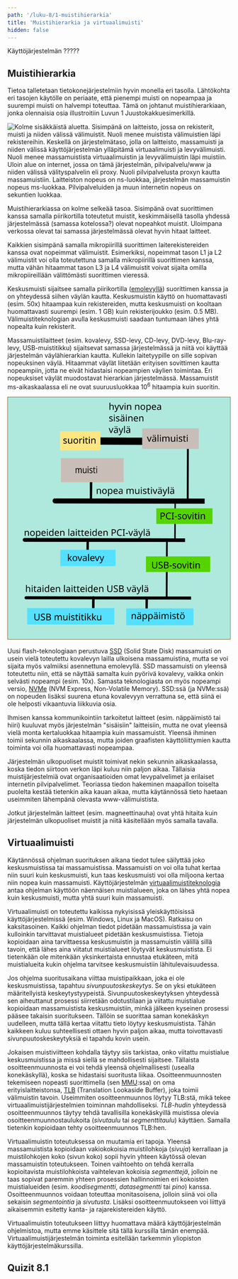 ```yaml
---
path: '/luku-8/1-muistihierarkia'
title: 'Muistihierarkia ja virtuaalimuisti'
hidden: false
---
```


<div>
<lead>Käyttöjärjestelmän ?????</lead>
</div>

## Muistihierarkia
Tietoa talletetaan tietokonejärjestelmiin hyvin monella eri tasolla. Lähtökohta eri tasojen käytölle on periaate, että pienempi muisti on nopeampaa ja suurempi muisti on halvempi toteuttaa. Tämä on johtanut muistihierarkiaan, jonka olennaisia osia illustroitiin Luvun 1 Juustokakkuesimerkillä.


<!-- kuva: ch-1-3-muistihierarkia    -->

![Kolme sisäkkäistä aluetta. Sisimpänä on laitteisto, jossa on rekisterit, muisti ja niiden välissä välimuistit. Nuoli menee muistista välimuistien läpi rekistereihin. Keskellä on järjestelmätaso, jolla on laitteisto, massamuisti ja niiden välissä käyttöjärjestelmän ylläpitämä virtuaalimuisti ja levyvälimuisti. Nuoli menee massamuistista virtuaalimuistin ja levyvälimuistin läpi muistiin. Uloin alue on internet, jossa on tämä järjestelmän, pilvipalvelu/www ja niiden välissä välityspalvelin eli proxy. Nuoli pilvipalvelusta proxyn kautta massamuistiin. Laitteiston nopeus on ns-luokkaa, järjestelmän massamuistin nopeus ms-luokkaa. Pilvipalveluiden ja muun internetin nopeus on sekuntien luokkaa.](./ch-1-3-muistihierarkia.svg)
<div>
<illustrations motive="ch-1-3-muistihierarkia" frombottom="0" totalheight="100%"></illustrations>
</div>

Muistihierarkiassa on kolme selkeää tasoa. Sisimpänä ovat suorittimen kanssa samalla piirikortilla toteutetut muistit, keskimmäisellä tasolla yhdessä järjestelmässä (samassa kotelossa?) olevat nopeahkot muistit. Uloimpana verkossa olevat tai samassa järjestelmässä olevat hyvin hitaat laitteet. 

Kaikkien sisimpänä samalla mikropiirillä suorittimen laiterekistereiden kanssa ovat nopeimmat välimuistit. Esimerkiksi, nopeimmat tason L1 ja L2 välimuistit voi olla toteutettuna samalla mikropiirillä suorittimen kanssa, mutta vähän hitaammat tason L3 ja L4 välimuistit voivat sijaita omilla mikropiireillään välittömästi suorittimen vieressä.

Keskusmuisti sijaitsee samalla piirikortilla ([emolevyllä](https://fi.wikipedia.org/wiki/Emolevy)) suorittimen kanssa ja on yhteydessä siihen väylän kautta. Keskusmuistin käyttö on huomattavasti (esim. 50x) hitaampaa kuin rekistereiden, mutta keskusmuisti on kooltaan huomattavasti suurempi (esim. 1 GB) kuin rekisterijoukko (esim. 0.5 MB). Välimuistiteknologian avulla keskusmuisti saadaan tuntumaan lähes yhtä nopealta kuin rekisterit.

Massamuistilaitteet (esim. kovalevy, SSD-levy, CD-levy, DVD-levy, Blu-ray-levy, USB-muistitikku) sijaitsevat samassa järjestelmässä ja niitä voi käyttää järjestelmän väylähierarkian kautta. Kullekin laitetyypille on sille sopivan nopeuksinen väylä. Hitaammat väylät liitetään erityisen sovittimen kautta nopeampiin, jotta ne eivät hidastaisi nopeampien väylien toimintaa. Eri nopeuksiset väylät muodostavat hierarkian järjestelmässä. Massamuistit ms-aikaskaalassa eli ne ovat suuruusluokkaa 10<sup>6</sup> hitaampia kuin suoritin.

<!-- Kuva: ch-1-1-vaylahierarkia -->

![Nopein väylä on sisäinen väylä suorittimen ja välimuistin välillä. Seuraavaksi nopein muistiväylä yhdistää välimuistin muistiin. Muistiväylässä on myös sovitin vähän hitaammalle PCI-väylälle, jossa on kiinni kovalevy. PCI-väylässä on myös sovitin vielä hitaammalle USB-väylälle, jossa on kiinni USB-muistitikku ja näppäimistö.](./ch-1-1-vaylahierarkia.svg)
<div>
<illustrations motive="ch-1-1-vaylahierarkia" frombottom="0" totalheight="40%"></illustrations>
</div>

Uusi flash-teknologiaan perustuva [SSD](https://fi.wikipedia.org/wiki/SSD) (Solid State Disk) massamuisti on usein vielä toteutettu kovalevyn lailla ulkoisena massamuistina, mutta se voi sijaita myös valmiiksi asennettuna emolevyllä. SSD massamuisti on yleensä toteutettu niin, että se näyttää samalta kuin pyörivä kovalevy, vaikka onkin selvästi nopeampi (esim. 10x). Samasta teknologiasta on myös nopeampi versio, [NVMe](https://en.wikipedia.org/wiki/NVM_Express) (NVM Express, Non-Volatile Memory). SSD:ssä (ja NVMe:ssä) on nopeuden lisäksi suurena etuna kovalevyyn verrattuna se, että siinä ei ole helposti vikaantuvia liikkuvia osia.

Ihmisen kanssa kommunikointiin tarkoitetut laitteet (esim. näppäimistö tai hiiri) kuuluvat myös järjestelmän "sisäisiin" laitteisiin, mutta ne ovat yleensä vielä monta kertaluokkaa hitaampia kuin massamuistit. Yleensä ihminen toimii sekunnin aikaskaalassa, mutta joiden graafisten käyttöliittymien kautta toiminta voi olla huomattavasti nopeampaa. 

Järjestelmän ulkopuoliset muistit toimivat nekin sekunnin aikaskaalassa, koska tiedon siirtoon verkon läpi kuluu niin paljon aikaa. Tällaisia muistijärjestelmiä ovat organisaatioiden omat levypalvelimet ja erilaiset internetin pilvipalvelimet. Teoriassa tiedon hakeminen maapallon toiselta puolelta kestää tietenkin aika kauan aikaa, mutta käytännössä tieto haetaan useimmiten lähempänä olevasta www-välimuistista.

Jotkut järjestelmän laitteet (esim. magneettinauha) ovat yhtä hitaita kuin järjestelmän ulkopuoliset muistit ja niitä käsitellään myös samalla tavalla.

## Virtuaalimuisti
Käytännössä ohjelman suorituksen aikana tiedot tulee säilyttää joko keskusmuistissa tai massamuistissa. Massamuisti on voi olla tuhat kertaa niin suuri kuin keskusmuisti, kun taas keskusmuisti voi olla miljoona kertaa niin nopea kuin massamuisti. Käyttöjärjestelmän [virtuaalimuistiteknologia](https://fi.wikipedia.org/wiki/N%C3%A4enn%C3%A4ismuisti) antaa ohjelman käyttöön näennäisen muistialueen, joka on lähes yhtä nopea kuin keskusmuisti, mutta yhtä suuri kuin massamuisti.

Virtuaalimuisti on toteutettu kaikissa nykyisissä yleiskäyttöisissä käyttöjärjestelmissä (esim. Windows, Linux ja MacOS). Ratkaisu on kaksitasoinen. Kaikki ohjelman tiedot pidetään massamuistissa ja vain kulloinkin tarvittavat muistialueet pidetään keskusmuistissa. Tietoja kopioidaan aina tarvittaessa keskusmuistin ja massamuistin välillä sillä tavoin, että lähes aina viitatut muistialueet löytyvät keskusmuistista. Ei tietenkään ole mitenkään yksinkertaista ennustaa etukäteen, mitä muistialueita kukin ohjelma tarvitsee keskusmuistiin lähitulevaisuudessa.

Jos ohjelma suoritusaikana viittaa muistipaikkaan, joka ei ole keskusmuistissa, tapahtuu _sivunpuutoskeskeytys_. Se on yksi etukäteen määritellyistä keskeytystyypeistä. Sivunpuutoskeskeytyksen yhteydessä sen aiheuttanut prosessi siirretään odotustilaan ja viitattu muistialue kopioidaan massamuistista keskusmuistiin, minkä jälkeen kyseinen prosessi pääsee takaisin suoritukseen. Tällöin se suorittaa saman konekäskyn uudelleen, mutta tällä kertaa viitattu tieto löytyy keskusmuistista. Tähän kaikkeen kuluu suhteellisesti ottaen hyvin paljon aikaa, mutta toivottavasti sivunpuutoskeskeytyksiä ei tapahdu kovin usein.

Jokaisen muistiviitteen kohdalla täytyy siis tarkistaa, onko viitattu muistialue keskusmuistissa ja missä siellä se mahdollisesti sijaitsee. Tällaista osoitteenmuunnosta ei voi tehdä yleensä ohjelmallisesti (usealla konekäskyllä), koska se hidastaisi suoritusta liikaa. Osoitteenmuunnosten tekemiseen nopeasti suorittimella (sen [MMU](https://en.wikipedia.org/wiki/Memory_management_unit):ssa) on oma erityislaitteistonsa, [TLB](https://en.wikipedia.org/wiki/Translation_lookaside_buffer) (Translation Lookaside Buffer), joka toimii välimuistin tavoin. Useimmiten osoitteenmuunnos löytyy TLB:stä, mikä tekee virtuaalimuistijärjestelmien toiminnan mahdolliseksi. _TLB-hudin_ yhteydessä osoitteenmuunnos täytyy tehdä tavallisilla konekäskyillä muistissa olevia osoitteenmuunnostaulukoita (_sivutaulu_ tai _segmenttitaulu_) käyttäen. Samalla tietenkin kopioidaan tehty osoitteenmuunnos TLB:hen. 

Virtuaalimuistin toteutuksessa on muutamia eri tapoja. Yleensä massamuistista kopioidaan vakiokokoisia muistilohkoja (_sivuja_) kerrallaan ja muistilohkojen koko (sivun koko) sopii hyvin yhteen käytössä olevan massamuistin toteutukseen. Toinen vaihtoehto on tehdä kerralla kopioitavista muistilohkoista vaihtelevan kokoisia _segmenttejä_, jolloin ne taas sopivat paremmin yhteen prosessien hallinnoimien eri kokoisten muistialueiden (esim. _koodisegmentti_, _datasegmentti_ tai _pino_) kanssa. Osoitteenmuunnos voidaan toteuttaa monitasoisena, jolloin siinä voi olla sekaisin _segmentointia_ ja _sivutusta_. Lisäksi osoitteenmuutokseen voi liittyä aikaisemmin esitetty kanta- ja rajarekistereiden käyttö.

Virtuaalimuistin toteutukseen liittyy huomattava määrä käyttöjärjestelmän ohjelmistoa, mutta emme käsittele sitä tällä kurssilla tämän enempää. Virtuaalimuistijärjestelmän toiminta esitellään tarkemmin yliopiston käyttöjärjestelmäkurssilla.




## Quizit 8.1
<!-- Quiz 8.1.?? -->
<div><quiz id="4b44871b-2fe7-4fe1-978c-267d5bf8de80"></quiz></div>
